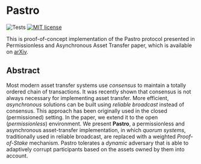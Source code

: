 # Pastro

![Tests](https://github.com/pavponn/pastro/workflows/GitHub%20CI/badge.svg)
[![MIT license](https://img.shields.io/badge/license-MIT-blue.svg)](https://github.com/pavponn/pastro/blob/master/LICENSE)

This is proof-of-concept implementation of the Pastro protocol presented in Permissionless and Asynchronous Asset Transfer paper, which is available on [arXiv](https://arxiv.org/abs/2105.04966).  

## Abstract
Most modern asset transfer systems use *consensus* to maintain a totally ordered chain of transactions. 
It was recently shown that consensus is not always necessary for implementing asset transfer. 
More efficient, *asynchronous* solutions can be built using *reliable broadcast* instead of consensus. 
This approach has been originally used in the closed (permissioned) setting. 
In the paper, we extend it to the open (*permissionless*) environment.
We present **Pastro**, a permissionless and asynchronous asset-transfer implementation, in which *quorum systems*, traditionally used in reliable broadcast, are replaced with a weighted *Proof-of-Stake* mechanism. 
Pastro tolerates a *dynamic* adversary that is able to adaptively corrupt participants based on the assets owned by them into account.
